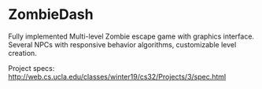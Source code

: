 # ZombieDash

Fully implemented Multi-level Zombie escape game with graphics interface. 
Several NPCs with responsive behavior algorithms, customizable level creation.

Project specs: http://web.cs.ucla.edu/classes/winter19/cs32/Projects/3/spec.html
